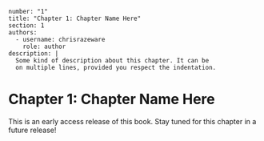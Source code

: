 ```metadata
number: "1"
title: "Chapter 1: Chapter Name Here"
section: 1
authors:
  - username: chrisrazeware
    role: author
description: |
  Some kind of description about this chapter. It can be
  on multiple lines, provided you respect the indentation.
```

# Chapter 1: Chapter Name Here

This is an early access release of this book. Stay tuned for this chapter in a future release!

